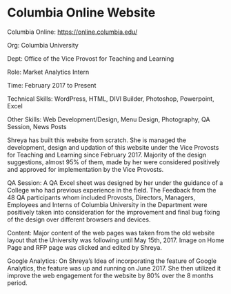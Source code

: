 # Columbia Online Website


Columbia Online: https://online.columbia.edu/

Org: Columbia University

Dept: Office of the Vice Provost for Teaching and Learning

Role: Market Analytics Intern

Time: February 2017 to Present

Technical Skills: WordPress, HTML, DIVI Builder, Photoshop, Powerpoint, Excel

Other Skills: Web Development/Design, Menu Design, Photography, QA Session, News Posts

Shreya has built this website from scratch. She is managed the development, design and updation of this website under the Vice Provosts for Teaching and Learning since February 2017. Majority of the design suggestions, almost 95% of them, made by her were considered positively and approved for implementation by the Vice Provosts. 

QA Session: A QA Excel sheet was designed by her under the guidance of a College who had previous experience in the field. The Feedback from the 48 QA participants whom included Provosts, Directors, Managers, Employees and Interns of Columbia University in the Department were positively taken into consideration for the improvement and final bug fixing of the design over different browsers and devices.

Content: Major content of the web pages was taken from the old website layout that the University was following until May 15th, 2017. Image on Home Page and RFP page was clicked and edited by Shreya.

Google Analytics: On Shreya’s Idea of incorporating the feature of Google Analytics, the feature was up and running on June 2017. She then utilized it improve the web engagement for the website by 80% over the 8 months period.
